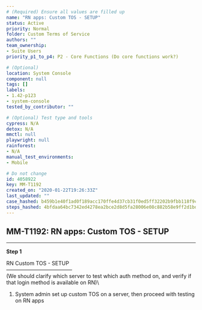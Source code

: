 ```yaml
---
# (Required) Ensure all values are filled up
name: "RN apps: Custom TOS - SETUP"
status: Active
priority: Normal
folder: Custom Terms of Service
authors: ""
team_ownership:
- Suite Users
priority_p1_to_p4: P2 - Core Functions (Do core functions work?)

# (Optional)
location: System Console
component: null
tags: []
labels:
- 1.42-p123
- system-console
tested_by_contributor: ""

# (Optional) Test type and tools
cypress: N/A
detox: N/A
mmctl: null
playwright: null
rainforest:
- N/A
manual_test_environments:
- Mobile

# Do not change
id: 4058922
key: MM-T1192
created_on: "2020-01-22T19:26:33Z"
last_updated: ""
case_hashed: b459b1e40f1ad0f189acc170ffe4d37cb31f0ed5ff32202b9fbb118f9c41011e0591fa71d238e51f4e0ef7dbb82548ed
steps_hashed: 4bfdaa64bc7342ed4278ea2bce2d8d5fa28006e08c882b58e9ff2d1bd12324f48846690aa9978631f1f7c88b13cd5e34
---
```


<!-- (Auto-generated) Based on frontmatter's "key" and "name" -->

## MM-T1192: RN apps: Custom TOS - SETUP

---

**Step 1**

RN Custom TOS - SETUP\
–––––––––––––––––––––––––\
(We should clarify which server to test which auth method on, and verify if that login method is available on RN)\\

1. System admin set up custom TOS on a server, then proceed with testing on RN apps
